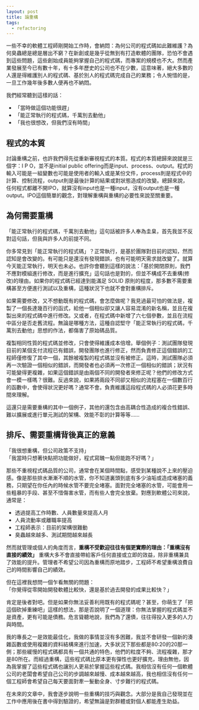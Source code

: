 ```yaml
---
layout: post
title: 論重構
tags:
  - refactoring
---
```


一些不幸的軟體工程師剛開始工作時，會納悶：為何公司的程式碼如此難維護？為何臭蟲總是總是層出不窮？在新創或是幾乎從無到有打造軟體的團隊，恐怕不會遇到這些問題，這些創始成員能夠掌握自己的程式碼，而專案的規模也不大。然而產業發展至今已有數十年，有十多年歷史的公司也不在少數，這意味著，絕大多數的人還是得維護別人的程式碼、基於別人的程式碼完成自己的業務；令人惋惜的是，一旦工作幾年後多數人便再也不納悶。

我們經常聽到這樣的話：

- 「當時做這個功能很趕」
- 「能正常執行的程式碼，千萬別去動他」
- 「我也很想改，但我們沒有時間」

## 程式的本質

討論重構之前，也許我們得先從重新審視程式的本質。程式的本質總歸來說就是三個字：I P O，並不是initial public offering而是input、process、output。程式的輸入可能是一組變數也可能是使用者的輸入或是某份文件，process則是程式中的計算、控制流程，output則是最後計算的結果或對狀態造成的改變。總歸來說，任何程式都離不開IPO，就算沒有input也是一種input，沒有output也是一種output。IPO這個簡單的觀念，對理解重構與重構的必要性來說至關重要。

## 為何需要重構

「能正常執行的程式碼，千萬別去動他」這句話被許多人奉為圭臬，首先我並不反對這句話，但我與許多人的前提不同。

你多常見到「能正常執行的程式碼」？正常執行，是基於團隊對目前的認知，然而認知是會改變的。有可能只是還沒有發現錯誤，也有可能明天需求就改變了。就算今天能正常執行，明天也未必。也許你會聽到這樣的說法：「基於開閉原則，我們不應對模組進行修改，而是進行擴充」這句話也是對的，但並不構成不去重構(修改)的理由。如果你的程式碼已經達到能滿足 SOLID 原則的程度，那多數不需要重構甚至方便進行測試以及重構，這種狀況下也就不會對重構排斥。

如果需要修改，又不想動既有的程式碼，會怎麼做呢？我見過最可怕的做法是，複製了一個長達幾百行的函式，給他一個相似卻又讓人容易混淆的新名稱，並且在複製出來的程式碼中進行修改。又或者，在程式碼中新增了六七個參數，並且在流程中區分是否走舊流程。無論是哪種方法，這種自認堅守「能正常執行的程式碼，千萬別去動他」思想的作法，都傷害了原始碼品質。

複製相同性質的程式碼並修改，只會使得維護成本倍增。舉個例子：測試團隊發現目前的某個支付流程已有錯誤，開發團隊也進行修正，然而負責修正這個錯誤的工程師僅修復了其中一個，其餘被複製的程式碼並沒有被修正。這時，測試團隊必須再一次驗證一個相似的錯誤，而開發者也必須再一次修正一個相似的錯誤；狀況有可能變得更複雜，如果這個錯誤是由兩個不同的開發者來修正呢？他們的修改方式會一模一樣嗎？很難。反過來說，如果將兩段不同卻又相似的流程塞在一個數百行的函數中，會使得狀況更好嗎？通常不會。負責維護這段程式碼的人必須花更多時間來理解。

這還只是需要重構的其中一個例子，其他的還包含由高耦合性造成的複合性錯誤、難以擴展或進行單元測試的架構、效能不彰的計算等等……

## 排斥、需要重構背後真正的意義

「我很想重構，但公司政策不支持」  
「我當時只想著快點把功能做好，程式寫醜一點但能跑不好嗎？」

那些不重視程式碼品質的公司，通常會在某個時間點，感受到某種說不上來的壓迫感。像是那些排水漸漸不順的水管，你不知道裏頭到底有多少油垢或造成堵塞的義務，只期望在你任內的時候水管不要完全堵塞。面對完全堵塞的水管，可能會用一些粗暴的手段、甚至不惜傷害水管，而有些人會完全放棄。對應到軟體公司來說，通常是：

- 透過提高工作時數、人員數量來提高人月
- 人員流動率或離職率提高
- 工程師表示：目前的架構很難動
- 臭蟲越來越多、測試期間越來越長

然而就管理或個人的角度而言，**重構不受歡迎往往有個更實際的理由：「重構沒有直接的績效」** 重構大多不會直接帶給客戶任何直接或立即的效益，除非重構兼具了效能的提升。管理者不希望公司因為重構而原地踏步，工程師不希望重構浪費自己的時間影響自己的績效。

但在這裡我想問一個乍看無關的問題：  
「你覺得從零開始開發軟體比較快，還是基於過去開發的成果比較快？」

肯定是後者對吧。但是如果你無法妥善利用既有的程式碼呢？甚至，你萌生了「把這個砍掉重練吧」這樣的想法，那是否說明了一個道理：你無法掌握的程式碼並不是資產，更有可能是債務。危言聳聽地說，我們為了還債，往往得投入更多的人力與時間。

我的專長之一是效能最佳化，我做的事情並沒有多困難，我並不會研發一個新的湊雜函數或使用複雜的資料結構來進行加速，大多狀況下那些都是80:20的20那一側；那些緩慢的程式碼都具有一個共通的特色，他們的粒度不夠、流程複雜，那才是80所在。而經過重構，這些程式碼比原本更有彈性也更好擴充，理由無他，因為我掌握了這些程式碼也讓別人更易於掌握這些程式碼。我相信沒有任何一個軟體公司的老闆會希望自己公司的步調越來越慢、成本越來越高，我也相信沒有任何一個工程師會希望自己每天要面對牽一髮動全身、寸步難行的程式碼。

在未來的文章中，我會逐步說明一些重構的技巧與觀念。大部分是我自己發現並在工作中應用後在書中得到驗證的，希望無論是對群體或對個人都能產生助益。
